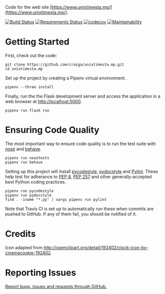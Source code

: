 Code for the web site [https://www.unixtimesta.mp/](https://www.unixtimesta.mp/).

[![Build Status](https://travis-ci.org/craiga/unixtimesta.mp.svg?branch=master)](https://travis-ci.org/craiga/unixtimesta.mp) [![Requirements Status](https://requires.io/github/craiga/unixtimesta.mp/requirements.svg?branch=master)](https://requires.io/github/craiga/unixtimesta.mp/requirements/?branch=master) [![codecov](https://codecov.io/gh/craiga/unixtimesta.mp/branch/master/graph/badge.svg)](https://codecov.io/gh/craiga/unixtimesta.mp) [![Maintainability](https://api.codeclimate.com/v1/badges/bd45bad0c1d6d7484bb0/maintainability)](https://codeclimate.com/github/craiga/unixtimesta.mp)

# Getting Started

First, check out the code:

    git clone https://github.com/craiga/unixtimesta.mp.git
    cd unixtimesta.mp

Set up the project by creating a Pipenv virtual environment.

    pipenv --three install

Finally, run the the Flask development server and access the application in a web browser at [http://localhost:5000](http://localhost:5000).

    pipenv run flask run

# Ensuring Code Quality

The most important way to ensure code quality is to run the test suite with [nose](https://nose.readthedocs.io/en/latest/) and [behave](http://behave.readthedocs.io/en/latest/).

    pipenv run nosetests
    pipenv run behave

Setting up this project will install [pycodestyle](http://pycodestyle.pycqa.org/), [pydocstyle](http://www.pydocstyle.org) and [Pylint](https://www.pylint.org). These help test for adherance to [PEP 8](https://www.python.org/dev/peps/pep-0008/), [PEP 257](https://www.python.org/dev/peps/pep-0257/) and other generally-accepted best Python coding practices.

    pipenv run pycodestyle
    pipenv run pydocstyle
    find . -iname "*.py" | xargs pipenv run pylint

Note that Travis CI is set up to automatically run these when commits are pushed to GitHub. If any of them fail, you should be notified of it.

# Credits

Icon adapted from http://openclipart.org/detail/192402/clock-icon-by-cinemacookie-192402.

# Reporting Issues

[Report bugs, issues and requests through GitHub.](https://github.com/craiga/unixtimesta.mp/issues)
